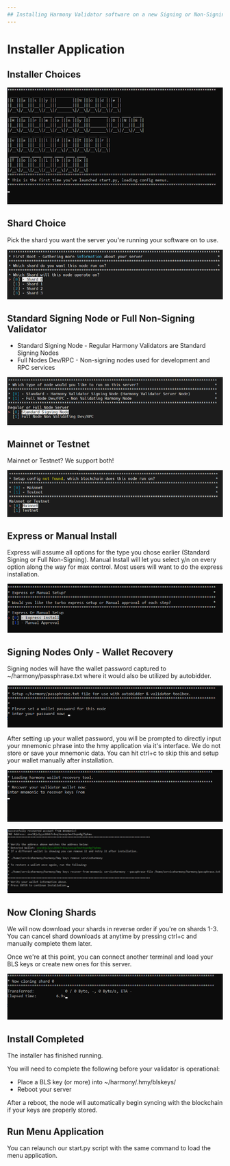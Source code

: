 ```yaml
---
## Installing Harmony Validator software on a new Signing or Non-Signing Node
---
```


# Installer Application

## Installer Choices

![Just our loading screen, first time you run it, the bottom banner will read this.](../../.gitbook/assets/image%20%2835%29.png)

## Shard Choice

Pick the shard you want the server you're running your software on to use.

![Choose the shard for your node](../../.gitbook/assets/image%20%2827%29.png)

## Standard Signing Node or Full Non-Signing Validator

* Standard Signing Node - Regular Harmony Validators are Standard Signing Nodes
* Full Nodes Dev/RPC - Non-signing nodes used for development and RPC services

![Choose your node type, Signing or Non-Siging](../../.gitbook/assets/image%20%2826%29.png)

## Mainnet or Testnet

Mainnet or Testnet? We support both!

![Choose the network you will run on.](../../.gitbook/assets/image%20%2824%29.png)

## Express or Manual Install

Express will assume all options for the type you chose earlier \(Standard Signing or Full Non-Signing\). Manual Install will let you select y/n on every option along the way for max control. Most users will want to do the express installation.

![Express or manual](../../.gitbook/assets/image%20%2831%29.png)

## Signing Nodes Only - Wallet Recovery

Signing nodes will have the wallet password captured to ~/harmony/passphrase.txt where it would also be utilized by autobidder.

![Passing password through to file for future usage](../../.gitbook/assets/image%20%2832%29.png)

After setting up your wallet password, you will be prompted to directly input your mnemonic phrase into the hmy application via it's interface. We do not store or save your mnemonic data. You can hit ctrl+c to skip this and setup your wallet manually after installation.

![Waiting for mnemonic phrase to recover your validator wallet](../../.gitbook/assets/image%20%2828%29.png)

![Successful recovery of your wallet with address verification](../../.gitbook/assets/image%20%2830%29.png)

## Now Cloning Shards

We will now download your shards in reverse order if you're on shards 1-3. You can cancel shard downloads at anytime by pressing ctrl+c and manually complete them later.

Once we're at this point, you can connect another terminal and load your BLS keys or create new ones for this server.

![](../../.gitbook/assets/image%20%2829%29.png)

## Install Completed

The installer has finished running.

You will need to complete the following before your validator is operational:

* Place a BLS key \(or more\) into ~/harmony/.hmy/blskeys/
* Reboot your server

After a reboot, the node will automatically begin syncing with the blockchain if your keys are properly stored.

## Run Menu Application

You can relaunch our start.py script with the same command to load the menu application.


